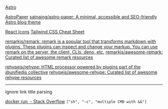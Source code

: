 [Astro](https://astro.build/)

[AstroPaper](https://astro-paper.pages.dev/)
[satnaing/astro-paper: A minimal, accessible and SEO-friendly Astro blog theme](https://github.com/satnaing/astro-paper)

[React Icons](https://react-icons.github.io/react-icons/)
[Tailwind CSS Cheat Sheet](https://tailwindcomponents.com/cheatsheet/)

[remarkjs/remark: remark is a popular tool that transforms markdown with plugins. These plugins can inspect and change your markup. You can use remark on the server, the client, CLIs, deno, etc.](https://github.com/remarkjs/remark)
[remarkjs/awesome-remark: Curated list of awesome remark resources](https://github.com/remarkjs/awesome-remark)

[rehypejs/rehype: HTML processor powered by plugins part of the @unifiedjs collective](https://github.com/rehypejs/rehype)
[rehypejs/awesome-rehype: Curated list of awesome rehype resources](https://github.com/rehypejs/awesome-rehype)

---

Ignore link title parsing

[docker run <IMAGE> <MULTIPLE COMMANDS> - Stack Overflow](https://stackoverflow.com/questions/28490874/docker-run-image-multiple-commands) `["sh", "-c", "multiple CMD with &&"]`
